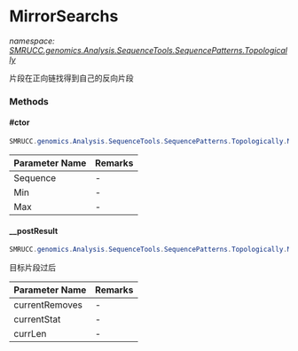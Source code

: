 ﻿# MirrorSearchs
_namespace: [SMRUCC.genomics.Analysis.SequenceTools.SequencePatterns.Topologically](./index.md)_

片段在正向链找得到自己的反向片段



### Methods

#### #ctor
```csharp
SMRUCC.genomics.Analysis.SequenceTools.SequencePatterns.Topologically.MirrorSearchs.#ctor(SMRUCC.genomics.SequenceModel.I_PolymerSequenceModel,System.Int32,System.Int32)
```


|Parameter Name|Remarks|
|--------------|-------|
|Sequence|-|
|Min|-|
|Max|-|


#### __postResult
```csharp
SMRUCC.genomics.Analysis.SequenceTools.SequencePatterns.Topologically.MirrorSearchs.__postResult(System.String[],Microsoft.VisualBasic.Language.List{System.String},System.Int32)
```
目标片段过后

|Parameter Name|Remarks|
|--------------|-------|
|currentRemoves|-|
|currentStat|-|
|currLen|-|



